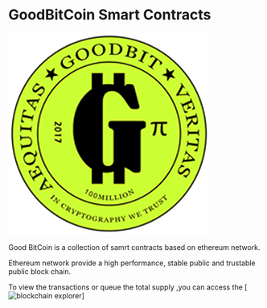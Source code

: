 GoodBitCoin Smart Contracts
======================

![Logo](assets/logo_small.png)

Good BitCoin is a collection of samrt contracts based on ethereum network.

Ethereum network provide a high performance, stable public and trustable public block chain.

To view the transactions or queue the total supply ,you can access the  [![blockchain explorer](https://etherscan.io/token/0xd5Cd8b678360CcC6e026d575D5EA801466D2b114)]
